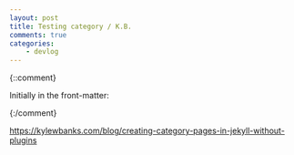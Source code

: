 ```yaml
---
layout: post
title: Testing category / K.B.
comments: true
categories:
    - devlog
---
```




{::comment}

Initially in the front-matter:

{:/comment}

https://kylewbanks.com/blog/creating-category-pages-in-jekyll-without-plugins
